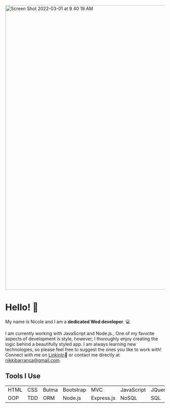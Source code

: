 
<img width="900" alt="Screen Shot 2022-03-01 at 9 40 19 AM" src="https://user-images.githubusercontent.com/95489992/156189332-2ff1b266-2d4d-4cf3-8456-1077da4c2ee7.png">

# Hello! 👋


My name is Nicole and I am a **dedicated Wed developer**. 💻

I am currently working with JavaScript and Node.js., One of my favorite aspects of development is style, however, I thoroughly enjoy creating the logic behind a beautifully styled app. I am always learning new technologies, so please feel free to suggest the ones you like to work with! Connect with me on <a href="https://www.linkedin.com/in/nicole-barranca-8b20b617b/">LinkinIn</a>📱 or contact me directly at nikkibarranca@gmail.com.


## Tools I Use

<table>
    <tr>
        <td>HTML</td>
        <td>CSS</td>
        <td>Bulma</td>
        <td>Bootstrap</td>
        <td>MVC</td>
        <td>JavaScript</td>
        <td>JQuery</td>
        <td>MERN</td>
    </tr>
    <tr>
        <td>OOP</td>
        <td>TDD</td>
        <td>ORM</td>
        <td>Node.js</td>
        <td>Express.js</td>
        <td>NoSQL</td>
        <td>SQL</td>
        <td>React</td>
    </tr>
</table>

